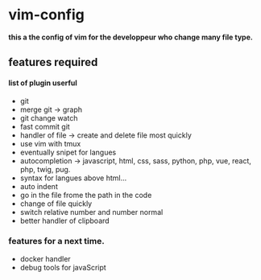 # vim-config

**this a the config of vim for the developpeur who change many file type.**

## features required

#### list of plugin userful
  - git
  - merge git -> graph
  - git change watch
  - fast commit git
  - handler of file -> create and delete file most quickly
  - use vim with tmux
  - eventually snipet for langues 
  - autocompletion -> javascript, html, css, sass, python, php, vue, react, php, twig, pug.
  - syntax for langues above html...
  - auto indent
  - go in the file frome the path in the code
  - change of file quickly
  - switch relative number and number normal
  - better handler of clipboard

### features for a next time.

  - docker handler
  - debug tools for javaScript
